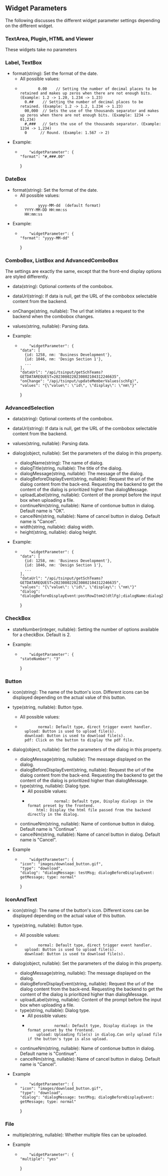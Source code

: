 ## Widget Parameters

The following discusses the different widget parameter settings depending on
the different widget.

### TextArea, Plugin, HTML and Viewer

These widgets take no parameters

### Label, TextBox

  * format(string): Set the format of the date. 
    * All possible values:
    *             0.00    // Setting the number of decimal places to be retained and makes up zeros when there are not enough bits. (Example: 1.2 -> 1.20, 1.234 -> 1.23)
            0.##    // Setting the number of decimal places to be retained. (Example: 1.2 -> 1.2, 1.234 -> 1.23)
            00,000  // Sets the use of the thousands separator and makes up zeros when there are not enough bits. (Example: 1234 -> 01,234)
            #,###   // Sets the use of the thousands separator. (Example: 1234 -> 1,234)
            0      // Round. (Example: 1.567 -> 2)
        

  * Example: 
    *         "widgetParameter": {
          "format": "#,###.00"
        }
        

### DateBox

  * format(string): Set the format of the date. 
    * All possible values:
    *             yyyy-MM-dd  (default format)
            YYYY-MM-DD HH:mm:ss
            HH:mm:ss
        

  * Example: 
    *         "widgetParameter": {
          "format": "yyyy-MM-dd"
        }
        

### ComboBox, ListBox and AdvancedComboBox

The settings are exactly the same, except that the front-end display options
are styled differently.

  

  * data(string): Optional contents of the combobox.

  

  * dataUrl(string): If data is null, get the URL of the combobox selectable content from the backend.

  

  * onChange(string, nullable): The url that initiates a request to the backend when the combobox changes.

  

  * values(string, nullable): Parsing data.

  * Example: 
    *         "widgetParameter": {
          "data": [
            {id: 1258, nm: 'Business Development'},
            {id: 1046, nm: 'Design Section 1'},
            ...
          ],
          "dataUrl": "/api/tsinput/getSchTeams?GETDATAREQUEST=2023080220230802104312246635",
          "onChange": "/api/tsinput/updateMemberValues(schFg)",
          "values": "{\"value\": \"id\", \"display\": \"nm\"}"
        }
        

### AdvancedSelection

  * data(string): Optional contents of the combobox.

  

  * dataUrl(string): If data is null, get the URL of the combobox selectable content from the backend.

  

  * values(string, nullable): Parsing data.

  

  * dialog(object, nullable): Set the parameters of the dialog in this property. 
    * dialogName(string): The name of dialog.
    * dialogTitle(string, nullable): The title of the dialog.
    * dialogMessage(string, nullable): The message of the dialog.
    * dialogBeforeDisplayEvent(string, nullable): Request the url of the dialog content from the back-end. Requesting the backend to get the content of the dialog is prioritized higher than dialogMessage.
    * uploadLabel(string, nullable): Content of the prompt before the input box when uploading a file.
    * continueNm(string, nullable): Name of contionue button in dialog. Default name is "OK".
    * cancelNm(string, nullable): Name of cancel button in dialog. Default name is "Cancel".
    * width(string, nullable): dialog width.
    * height(string, nullable): dialog height.

  

  * Example: 
    *         "widgetParameter": {
          "data": [
            {id: 1258, nm: 'Business Development'},
            {id: 1046, nm: 'Design Section 1'},
            ...
          ],
          "dataUrl": "/api/tsinput/getSchTeams?GETDATAREQUEST=2023080220230802104312246635",
          "values": "{\"value\": \"id\", \"display\": \"nm\"}"
          "dialog": "dialogBeforeDisplayEvent:postRowItem2(dtlFg);dialogName:dialog2"
        }
        

### CheckBox

  * stateNumber(integer, nullable): Setting the number of options available for a checkBox. Default is 2.

  

  * Example: 
    *         "widgetParameter": {
          "stateNumber": "3"
        }
        

### Button

  * icon(string): The name of the button's icon. Different icons can be displayed depending on the actual value of this button.

  * type(string, nullable): Button type. 
    * All possible values:
    *             normal: Default type, direct trigger event handler. 
            upload: Button is used to upload file(s).
            download: Button is used to download file(s).
            pdf: Click on the button to display the pdf file.
        

  

  * dialog(object, nullable): Set the parameters of the dialog in this property. 
    * dialogMessage(string, nullable): The message displayed on the dialog.
    * dialogBeforeDisplayEvent(string, nullable): Request the url of the dialog content from the back-end. Requesting the backend to get the content of the dialog is prioritized higher than dialogMessage.
    * type(string, nullable): Dialog type. 
      * All possible values:
      *                 normal: Default type, Display dialogs in the format preset by the frontend. 
                html: Display the html file passed from the backend directly in the dialog.
            

    * continueNm(string, nullable): Name of contionue button in dialog. Default name is "Continue".
    * cancelNm(string, nullable): Name of cancel button in dialog. Default name is "Cancel".

  

  * Example 
    *         "widgetParameter": {
          "icon": "images/download_button.gif",
          "type": "download",
          "dialog": "dialogMessage: testMsg; dialogBeforeDisplayEvent: getMessage; type: normal"
        }
        

### IconAndText

  * icon(string): The name of the button's icon. Different icons can be displayed depending on the actual value of this button.

  * type(string, nullable): Button type. 
    * All possible values:
    *             normal: Default type, direct trigger event handler. 
            upload: Button is used to upload file(s).
            download: Button is used to download file(s).
        

  

  * dialog(object, nullable): Set the parameters of the dialog in this property. 
    * dialogMessage(string, nullable): The message displayed on the dialog.
    * dialogBeforeDisplayEvent(string, nullable): Request the url of the dialog content from the back-end. Requesting the backend to get the content of the dialog is prioritized higher than dialogMessage.
    * uploadLabel(string, nullable): Content of the prompt before the input box when uploading a file.
    * type(string, nullable): Dialog type. 
      * All possible values:
      *                 normal: Default type, Display dialogs in the format preset by the frontend. 
                upload: Uploading file(s) in dialog.Can only upload file if the button's type is also upload.
            

    * continueNm(string, nullable): Name of contionue button in dialog. Default name is "Continue".
    * cancelNm(string, nullable): Name of cancel button in dialog. Default name is "Cancel".

  

  * Example 
    *         "widgetParameter": {
          "icon": "images/download_button.gif",
          "type": "download",
          "dialog": "dialogMessage: testMsg; dialogBeforeDisplayEvent: getMessage; type: normal"
        }
        

### File

  * multiple(string, nullable): Whether multiple files can be uploaded.

  

  * Example 
    *         "widgetParameter": {
          "multiple": "yes"
        }
        

